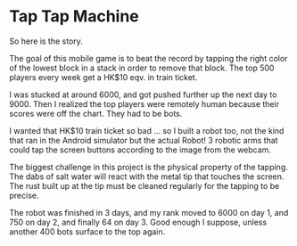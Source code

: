 # Tap Tap Machine

So here is the story.

The goal of this mobile game is to beat the record by tapping the right color of the lowest block in a stack in order to remove that block.  The top 500 players every week get a HK$10 eqv. in train ticket.

I was stucked at around 6000, and got pushed further up the next day to 9000.  Then I realized the top players were remotely human because their scores were off the chart.  They had to be bots.

I wanted that HK$10 train ticket so bad ... so I built a robot too, not the kind that ran in the Android simulator but the actual Robot!  3 robotic arms that could tap the screen buttons according to the image from the webcam.

The biggest challenge in this project is the physical property of the tapping.  The dabs of salt water will react with the metal tip that touches the screen.  The rust built up at the tip must be cleaned regularly for the tapping to be precise.

The robot was finished in 3 days, and my rank moved to 6000 on day 1, and 750 on day 2, and finally 64 on day 3.  Good enough I suppose, unless another 400 bots surface to the top again.
